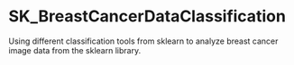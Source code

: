 # SK_BreastCancerDataClassification
Using different classification tools from sklearn to analyze breast cancer image data from the sklearn library.
